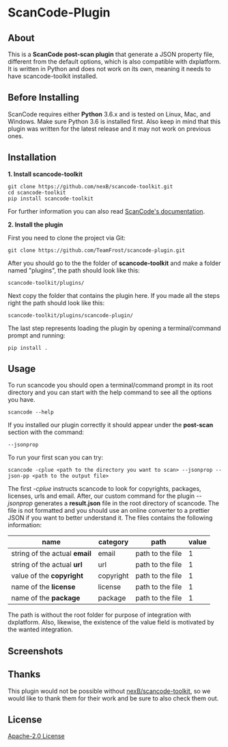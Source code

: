 # ScanCode-Plugin

## About

This is a **ScanCode post-scan plugin** that generate a JSON property file, different from the default options, which is also compatible with dxplatform. \
It is written in Python and does not work on its own, meaning it needs to have scancode-toolkit installed.

## Before Installing

ScanCode requires either **Python** 3.6.x and is tested on Linux, Mac, and Windows.
Make sure Python 3.6 is installed first. Also keep in mind that this plugin was written for the latest release and it may not work on previous ones.

## Installation

**1. Install scancode-toolkit**

```
git clone https://github.com/nexB/scancode-toolkit.git
cd scancode-toolkit
pip install scancode-toolkit
```

For further information you can also read [ScanCode's documentation](https://scancode-toolkit.readthedocs.io/).

**2. Install the plugin**

First you need to clone the project via Git:

```
git clone https://github.com/TeamFrost/scancode-plugin.git
```

After you should go to the the folder of **scancode-toolkit** and make a folder named "plugins", the path should look like this:

```
scancode-toolkit/plugins/
```

Next copy the folder that contains the plugin here. If you made all the steps right the path should look like this:

```
scancode-toolkit/plugins/scancode-plugin/
```

The last step represents loading the plugin by opening a terminal/command prompt and running:

```
pip install .
```

## Usage

To run scancode you should open a terminal/command prompt in its root directory and you can start with the help command to see all the options you have.

```
scancode --help
```

If you installed our plugin correctly it should appear under the **post-scan** section with the command:

```
--jsonprop
```

To run your first scan you can try:

```
scancode -cplue <path to the directory you want to scan> --jsonprop --json-pp <path to the output file>
```

The first _-cplue_ instructs scancode to look for copyrights, packages, licenses, urls and email. After, our custom command for the plugin _--jsonprop_ generates a **result.json** file in the root directory of scancode. The file is not formatted and you should use an online converter to a prettier JSON if you want to better understand it. The files contains the following information:

| name                           | category  | path             | value |
| ------------------------------ | --------- | ---------------- | ----- |
| string of the actual **email** | email     | path to the file | 1     |
| string of the actual **url**   | url       | path to the file | 1     |
| value of the **copyright**     | copyright | path to the file | 1     |
| name of the **license**        | license   | path to the file | 1     |
| name of the **package**        | package   | path to the file | 1     |

The path is without the root folder for purpose of integration with dxplatform. Also, likewise, the existence of the value field is motivated by the wanted integration.

## Screenshots

## Thanks

This plugin would not be possible without [nexB/scancode-toolkit](https://github.com/nexB/scancode-toolkit), so we would like to thank them for their work and be sure to also check them out.

## License

[Apache-2.0 License](LICENSE)
